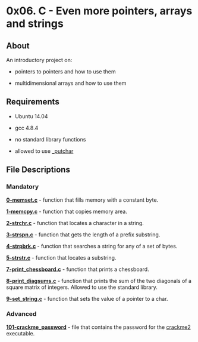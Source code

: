 # 0x06. C - Even more pointers, arrays and strings



## About



An introductory project on:



- pointers to pointers and how to use them



- multidimensional arrays and how to use them



## Requirements



- Ubuntu 14.04



- gcc 4.8.4



- no standard library functions



- allowed to use [_putchar](https://github.com/holbertonschool/_putchar.c/blob/master/_putchar.c)



## File Descriptions



### Mandatory



**[0-memset.c](0-memset.c)** - function that fills memory with a constant byte.



**[1-memcpy.c](1-memcpy.c)** - function that copies memory area.



**[2-strchr.c]()** - function that locates a character in a string.



**[3-strspn.c](3-strspn.c)** - function that gets the length of a prefix substring.



**[4-strpbrk.c](4-strpbrk.c)** - function that searches a string for any of a set of bytes.



**[5-strstr.c](5-strstr.c)** - function that locates a substring.



**[7-print_chessboard.c](7-print_chessboard.c)** - function that prints a chessboard.



**[8-print_diagsums.c](8-print_diagsums.c)** - function that prints the sum of the two diagonals of a square matrix of integers. Allowed to use the standard library.



**[9-set_string.c](9-set_string.c)** - function that sets the value of a pointer to a char.



### Advanced



**[101-crackme_password](101-crackme_password)** - file that contains the password for the [crackme2](https://github.com/holbertonschool/0x06.c) executable.
